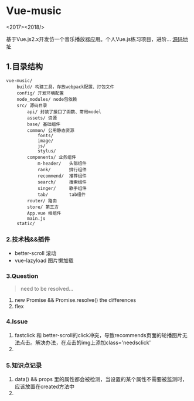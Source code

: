 # Vue-music
<2017><2018/>


基于Vue.js2.x开发仿一个音乐播放器应用。个人Vue.js练习项目，进阶...
[源码地址](https://github.com/ustbhuangyi/vue-music)


## 1.目录结构
```shell
vue-music/
    build/ 构建工具，存放webpack配置、打包文件
    config/ 开发环境配置
    node_modules/ node包依赖
    src/ 源码目录
        api/ 封装了接口了函数、常用model
        assets/ 资源
        base/ 基础组件
        common/ 公用静态资源
            fonts/
            image/
            js/
            stylus/
        components/ 业务组件
            m-header/   头部组件
            rank/       排行组件
            recommend/  推荐组件
            search/     搜索组件
            singer/     歌手组件
            tab/        tab组件
        router/ 路由
        store/ 第三方
        App.vue 根组件
        main.js
    static/        
```

### 2.技术栈&&插件
- better-scroll 滚动
- vue-lazyload 图片懒加载

### 3.Question
> need to be resolved...

1. new Promise && Promise.resolve()  the differences
1. flex

### 4.Issue
1. fastclick 和 better-scroll的click冲突，导致recommends页面的轮播图片无法点击。解决办法，在点击的img上添加class='needsclick'
1. 


### 5.知识点记录
1. data() && props 里的属性都会被检测，当设置的某个属性不需要被监测时，应该放置在created方法中
1. 